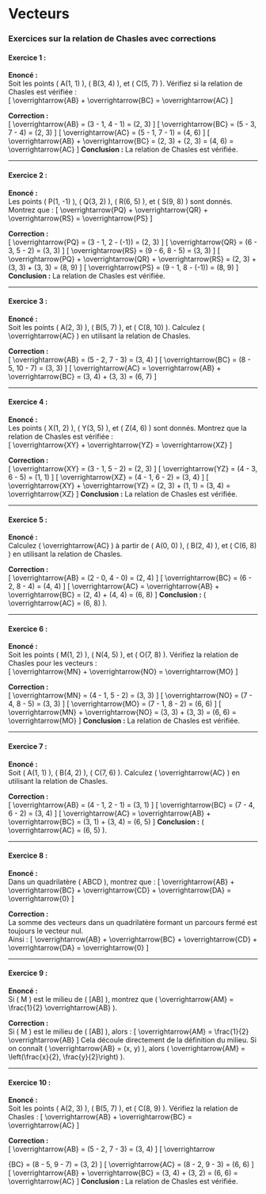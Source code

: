# Vecteurs

### **Exercices sur la relation de Chasles avec corrections**

#### **Exercice 1 :**
**Enoncé :**  
Soit les points \( A(1, 1) \), \( B(3, 4) \), et \( C(5, 7) \). Vérifiez si la relation de Chasles est vérifiée :  
\[
\overrightarrow{AB} + \overrightarrow{BC} = \overrightarrow{AC}
\]

**Correction :**  
\[
\overrightarrow{AB} = (3 - 1, 4 - 1) = (2, 3)
\]
\[
\overrightarrow{BC} = (5 - 3, 7 - 4) = (2, 3)
\]
\[
\overrightarrow{AC} = (5 - 1, 7 - 1) = (4, 6)
\]
\[
\overrightarrow{AB} + \overrightarrow{BC} = (2, 3) + (2, 3) = (4, 6) = \overrightarrow{AC}
\]
**Conclusion :** La relation de Chasles est vérifiée.

---

#### **Exercice 2 :**
**Enoncé :**  
Les points \( P(1, -1) \), \( Q(3, 2) \), \( R(6, 5) \), et \( S(9, 8) \) sont donnés. Montrez que :
\[
\overrightarrow{PQ} + \overrightarrow{QR} + \overrightarrow{RS} = \overrightarrow{PS}
\]

**Correction :**  
\[
\overrightarrow{PQ} = (3 - 1, 2 - (-1)) = (2, 3)
\]
\[
\overrightarrow{QR} = (6 - 3, 5 - 2) = (3, 3)
\]
\[
\overrightarrow{RS} = (9 - 6, 8 - 5) = (3, 3)
\]
\[
\overrightarrow{PQ} + \overrightarrow{QR} + \overrightarrow{RS} = (2, 3) + (3, 3) + (3, 3) = (8, 9)
\]
\[
\overrightarrow{PS} = (9 - 1, 8 - (-1)) = (8, 9)
\]
**Conclusion :** La relation de Chasles est vérifiée.

---

#### **Exercice 3 :**
**Enoncé :**  
Soit les points \( A(2, 3) \), \( B(5, 7) \), et \( C(8, 10) \). Calculez \( \overrightarrow{AC} \) en utilisant la relation de Chasles.

**Correction :**  
\[
\overrightarrow{AB} = (5 - 2, 7 - 3) = (3, 4)
\]
\[
\overrightarrow{BC} = (8 - 5, 10 - 7) = (3, 3)
\]
\[
\overrightarrow{AC} = \overrightarrow{AB} + \overrightarrow{BC} = (3, 4) + (3, 3) = (6, 7)
\]

---

#### **Exercice 4 :**
**Enoncé :**  
Les points \( X(1, 2) \), \( Y(3, 5) \), et \( Z(4, 6) \) sont donnés. Montrez que la relation de Chasles est vérifiée :  
\[
\overrightarrow{XY} + \overrightarrow{YZ} = \overrightarrow{XZ}
\]

**Correction :**  
\[
\overrightarrow{XY} = (3 - 1, 5 - 2) = (2, 3)
\]
\[
\overrightarrow{YZ} = (4 - 3, 6 - 5) = (1, 1)
\]
\[
\overrightarrow{XZ} = (4 - 1, 6 - 2) = (3, 4)
\]
\[
\overrightarrow{XY} + \overrightarrow{YZ} = (2, 3) + (1, 1) = (3, 4) = \overrightarrow{XZ}
\]
**Conclusion :** La relation de Chasles est vérifiée.

---

#### **Exercice 5 :**
**Enoncé :**  
Calculez \( \overrightarrow{AC} \) à partir de \( A(0, 0) \), \( B(2, 4) \), et \( C(6, 8) \) en utilisant la relation de Chasles.

**Correction :**  
\[
\overrightarrow{AB} = (2 - 0, 4 - 0) = (2, 4)
\]
\[
\overrightarrow{BC} = (6 - 2, 8 - 4) = (4, 4)
\]
\[
\overrightarrow{AC} = \overrightarrow{AB} + \overrightarrow{BC} = (2, 4) + (4, 4) = (6, 8)
\]
**Conclusion :** \( \overrightarrow{AC} = (6, 8) \).

---

#### **Exercice 6 :**
**Enoncé :**  
Soit les points \( M(1, 2) \), \( N(4, 5) \), et \( O(7, 8) \). Vérifiez la relation de Chasles pour les vecteurs :  
\[
\overrightarrow{MN} + \overrightarrow{NO} = \overrightarrow{MO}
\]

**Correction :**  
\[
\overrightarrow{MN} = (4 - 1, 5 - 2) = (3, 3)
\]
\[
\overrightarrow{NO} = (7 - 4, 8 - 5) = (3, 3)
\]
\[
\overrightarrow{MO} = (7 - 1, 8 - 2) = (6, 6)
\]
\[
\overrightarrow{MN} + \overrightarrow{NO} = (3, 3) + (3, 3) = (6, 6) = \overrightarrow{MO}
\]
**Conclusion :** La relation de Chasles est vérifiée.

---

#### **Exercice 7 :**
**Enoncé :**  
Soit \( A(1, 1) \), \( B(4, 2) \), \( C(7, 6) \). Calculez \( \overrightarrow{AC} \) en utilisant la relation de Chasles.

**Correction :**  
\[
\overrightarrow{AB} = (4 - 1, 2 - 1) = (3, 1)
\]
\[
\overrightarrow{BC} = (7 - 4, 6 - 2) = (3, 4)
\]
\[
\overrightarrow{AC} = \overrightarrow{AB} + \overrightarrow{BC} = (3, 1) + (3, 4) = (6, 5)
\]
**Conclusion :** \( \overrightarrow{AC} = (6, 5) \).

---

#### **Exercice 8 :**
**Enoncé :**  
Dans un quadrilatère \( ABCD \), montrez que :
\[
\overrightarrow{AB} + \overrightarrow{BC} + \overrightarrow{CD} + \overrightarrow{DA} = \overrightarrow{0}
\]

**Correction :**  
La somme des vecteurs dans un quadrilatère formant un parcours fermé est toujours le vecteur nul.  
Ainsi :
\[
\overrightarrow{AB} + \overrightarrow{BC} + \overrightarrow{CD} + \overrightarrow{DA} = \overrightarrow{0}
\]

---

#### **Exercice 9 :**
**Enoncé :**  
Si \( M \) est le milieu de \( [AB] \), montrez que \( \overrightarrow{AM} = \frac{1}{2} \overrightarrow{AB} \).

**Correction :**  
Si \( M \) est le milieu de \( [AB] \), alors :
\[
\overrightarrow{AM} = \frac{1}{2} \overrightarrow{AB}
\]
Cela découle directement de la définition du milieu. Si on connaît \( \overrightarrow{AB} = (x, y) \), alors \( \overrightarrow{AM} = \left(\frac{x}{2}, \frac{y}{2}\right) \).

---

#### **Exercice 10 :**
**Enoncé :**  
Soit les points \( A(2, 3) \), \( B(5, 7) \), et \( C(8, 9) \). Vérifiez la relation de Chasles :
\[
\overrightarrow{AB} + \overrightarrow{BC} = \overrightarrow{AC}
\]

**Correction :**  
\[
\overrightarrow{AB} = (5 - 2, 7 - 3) = (3, 4)
\]
\[
\overrightarrow

{BC} = (8 - 5, 9 - 7) = (3, 2)
\]
\[
\overrightarrow{AC} = (8 - 2, 9 - 3) = (6, 6)
\]
\[
\overrightarrow{AB} + \overrightarrow{BC} = (3, 4) + (3, 2) = (6, 6) = \overrightarrow{AC}
\]
**Conclusion :** La relation de Chasles est vérifiée.
